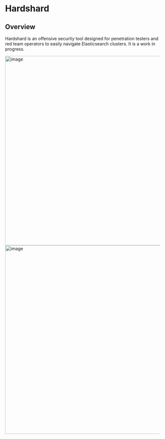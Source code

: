 # Hardshard

## Overview
Hardshard is an offensive security tool designed for penetration testers and red team operators to easily navigate Elasticsearch clusters. It is a work in progress.

<img width="615" alt="image" src="https://github.com/user-attachments/assets/3be599a9-4d19-4cfd-88b1-b74fb0174ba7" />

<img width="612" alt="image" src="https://github.com/user-attachments/assets/a9c3166b-3529-4150-9408-b03a380343f0" />
